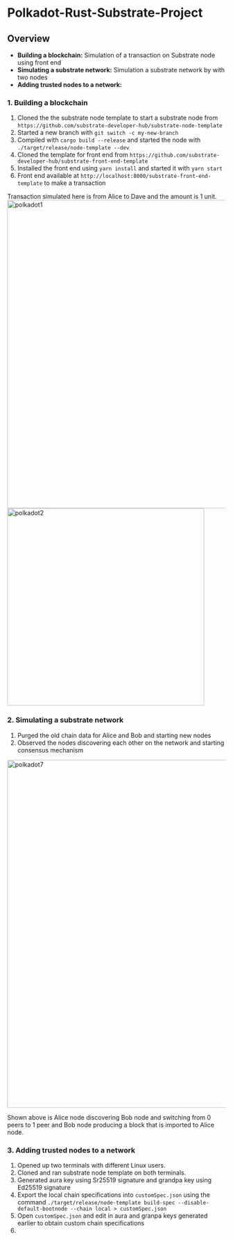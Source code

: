 # Polkadot-Rust-Substrate-Project

## Overview

- **Building a blockchain:** Simulation of a transaction on Substrate node using front end
- **Simulating a substrate network:** Simulation a substrate network by with two nodes
- **Adding trusted nodes to a network:**

### 1. Building a blockchain
1. Cloned the the substrate node template to start a substrate node from `https://github.com/substrate-developer-hub/substrate-node-template`
2. Started a new branch with `git switch -c my-new-branch`
3. Compiled with `cargo build --release` and started the node with `./target/release/node-template --dev`
4. Cloned the template for front end from `https://github.com/substrate-developer-hub/substrate-front-end-template`
5. Installed the front end using `yarn install` and started it with `yarn start`
6. Front end available at `http://localhost:8000/substrate-front-end-template` to make a transaction

Transaction simulated here is from Alice to Dave and the amount is 1 unit.
<img width="709" alt="polkadot1" src="https://github.com/akkayadila/-Polkadot-Rust-Substrate-Project/assets/133990573/f8968183-d7c9-4e1c-9d6b-81edd54a7a1b">
<img width="454" alt="polkadot2" src="https://github.com/akkayadila/-Polkadot-Rust-Substrate-Project/assets/133990573/9b3575e1-b1db-4b1c-a5c3-91d8e0c9f103">

### 2. Simulating a substrate network
1. Purged the old chain data for Alice and Bob and starting new nodes
2. Observed the nodes discovering each other on the network and starting consensus mechanism

<img width="800" alt="polkadot7" src="https://github.com/akkayadila/-Polkadot-Rust-Substrate-Project/assets/133990573/ac687586-eb95-4032-a2b2-f15408a8a7a3">

Shown above is Alice node discovering Bob node and switching from 0 peers to 1 peer and Bob node producing a block that is imported to Alice node.

### 3. Adding trusted nodes to a network
1. Opened up two terminals with different Linux users.
2. Cloned and ran substrate node template on both terminals.
3. Generated aura key using Sr25519 signature and grandpa key using Ed25519 signature
4. Export the local chain specifications into `customSpec.json` using the command `./target/release/node-template build-spec --disable-default-bootnode --chain local > customSpec.json`
5. Open `customSpec.json` and edit in aura and granpa keys generated earlier to obtain custom chain specifications
6. 
   
